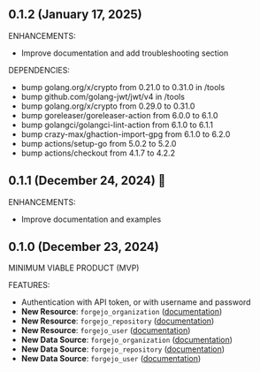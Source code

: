 ## 0.1.2 (January 17, 2025)

ENHANCEMENTS:

- Improve documentation and add troubleshooting section

DEPENDENCIES:

- bump golang.org/x/crypto from 0.21.0 to 0.31.0 in /tools
- bump github.com/golang-jwt/jwt/v4 in /tools
- bump golang.org/x/crypto from 0.29.0 to 0.31.0
- bump goreleaser/goreleaser-action from 6.0.0 to 6.1.0
- bump golangci/golangci-lint-action from 6.1.0 to 6.1.1
- bump crazy-max/ghaction-import-gpg from 6.1.0 to 6.2.0
- bump actions/setup-go from 5.0.2 to 5.2.0
- bump actions/checkout from 4.1.7 to 4.2.2

## 0.1.1 (December 24, 2024) 🎄

ENHANCEMENTS:

- Improve documentation and examples

## 0.1.0 (December 23, 2024)

MINIMUM VIABLE PRODUCT (MVP)

FEATURES:

- Authentication with API token, or with username and password
- **New Resource**: `forgejo_organization` ([documentation](docs/resources/organization.md))
- **New Resource**: `forgejo_repository` ([documentation](docs/resources/repository.md))
- **New Resource**: `forgejo_user` ([documentation](docs/resources/user.md))
- **New Data Source**: `forgejo_organization` ([documentation](docs/data-sources/organization.md))
- **New Data Source**: `forgejo_repository` ([documentation](docs/data-sources/repository.md))
- **New Data Source**: `forgejo_user` ([documentation](docs/data-sources/user.md))
